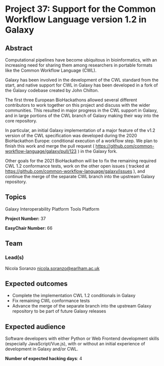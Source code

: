 # Project 37: Support for the Common Workflow Language version 1.2 in Galaxy

## Abstract

Computational pipelines have become ubiquitous in bioinformatics, with an increasing need for sharing them among researchers in portable formats like the Common Workflow Language (CWL).

Galaxy has been involved in the development of the CWL standard from the start,
and native support for CWL in Galaxy has been developed in a fork of the Galaxy codebase created by John Chilton.

The first three European BioHackathons allowed several different contributors to work together on this project and discuss with the wider communities. This resulted in major progress in the CWL support in Galaxy, and in large portions of the CWL branch of Galaxy making their way into the core repository.

In particular, an initial Galaxy implementation of a major feature of the v1.2 version of the CWL specification was developed during the 2020 BioHackathon Europe: conditional execution of a workflow step. We plan to finish this work and merge the pull request ( https://github.com/common-workflow-language/galaxy/pull/123 ) in the Galaxy fork.

Other goals for the 2021 BioHackathon will be to fix the remaining required CWL 1.2 conformance tests, work on the other open issues ( tracked at https://github.com/common-workflow-language/galaxy/issues ), and continue the merge of the separate CWL branch into the upstream Galaxy repository.

## Topics

Galaxy
Interoperability Platform
Tools Platform

**Project Number:** 37



**EasyChair Number:** 66

## Team

### Lead(s)

Nicola Soranzo <nicola.soranzo@earlham.ac.uk>

## Expected outcomes

- Complete the implementation CWL 1.2 conditionals in Galaxy
- Fix remaining CWL conformance tests
- Advance the merge of the separate branch into the upstream Galaxy repository to be part of future Galaxy releases

## Expected audience

Software developers with either Python or Web Frontend development skills (especially JavaScript/Vue.js), with or without an initial experience of development in Galaxy and/or CWL.

**Number of expected hacking days**: 4

